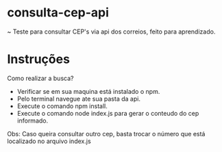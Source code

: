 # consulta-cep-api
~ Teste para consultar CEP's via api dos correios, feito para aprendizado.

# Instruções

Como realizar a busca? 

 - Verificar se em sua maquina está instalado o npm.
 - Pelo terminal navegue ate sua pasta da api.
 - Execute o comando npm install.
 - Execute o comando node index.js para gerar o conteudo do cep informado.

 Obs: Caso queira consultar outro cep, basta trocar o número que está localizado no arquivo index.js
